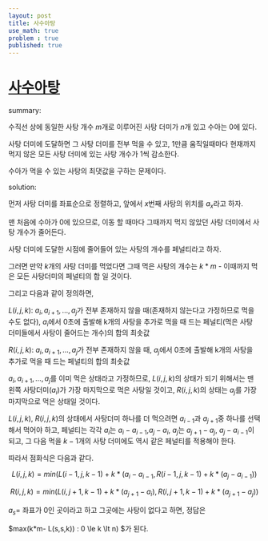```yaml
---
layout: post
title: 사수아탕
use_math: true
problem : true
published: true
---
```


# [사수아탕](https://www.acmicpc.net/problem/2419)

summary:

수직선 상에 동일한 사탕 개수 $m$개로 이루어진 사탕 더미가 $n$개 있고 수아는 0에 있다.

사탕 더미에 도달하면 그 사탕 더미를 전부 먹을 수 있고, 1만큼 움직일때마다 현재까지 먹지 않은 모든 사탕 더미에 있는 사탕 개수가 1씩 감소한다.

수아가 먹을 수 있는 사탕의 최댓값을 구하는 문제이다. 

solution:

먼저 사탕 더미를 좌표순으로 정렬하고, 앞에서 $x$번째 사탕의 위치를 $a_x$라고 하자.

맨 처음에 수아가 0에 있으므로, 이동 할 때마다 그때까지 먹지 않았던 사탕 더미에서 사탕 개수가 줄어든다.

사탕 더미에 도달한 시점에 줄어들어 있는 사탕의 개수를 페널티라고 하자.

그러면 만약 $k$개의 사탕 더미를 먹었다면 그때 먹은 사탕의 개수는 $k*m$ - 이때까지 먹은 모든 사탕더미의 페널티의 합 일 것이다. 

그리고 다음과 같이 정의하면,

$L(i,j,k)$: $a_i,a_{i+1},\dots,a_j$가 전부 존재하지 않을 때(존재하지 않는다고 가정하므로 먹을 수도 없다), $a_i$에서 0초에 출발해 k개의 사탕을 추가로 먹을 때 드는 페널티(먹은 사탕 더미들에서 사탕이 줄어드는 개수)의 합의 최솟값

$R(i,j,k)$: $a_i,a_{i+1},\dots,a_j$가 전부 존재하지 않을 때, $a_j$에서 0초에 출발해 k개의 사탕을 추가로 먹을 때 드는 페널티의 합의 최솟값

$a_i,a_{i+1},\dots,a_j$를 이미 먹은 상태라고 가정하므로, $L(i,j,k)$의 상태가 되기 위해서는 맨 왼쪽 사탕더미($a_i$)가 가장 마지막으로 먹은 사탕일 것이고, $R(i,j,k)$의 상태는 $a_j$를 가장 마지막으로 먹은 상태일 것이다.

$L(i,j,k)$, $R(i,j,k)$의 상태에서 사탕더미 하나를 더 먹으려면 $a_{i-1}$과 $a_{j+1}$중 하나를 선택해서 먹어야 하고, 페널티는 각각 $a_i$는 $a_i-a_{i-1}$,$a_j-a_i$, $a_j$는 $a_{j+1}-a_j$, $a_j-a_{i-1}$이 되고, 그 다음 먹을 $k-1$개의 사탕 더미에도 역시 같은 페널티를 적용해야 한다.

따라서 점화식은 다음과 같다.

$$L(i,j,k)=min({L(i-1,j,k-1)+k*(a_i-a_{i-1},R(i-1,j,k-1)+k*(a_j-a_{i-1})})$$

$$R(i,j,k)=min({L(i,j+1,k-1)+k*(a_{j+1}-a_i),R(i,j+1,k-1)+k*(a_{j+1}-a_j)})$$

$a_s$= 좌표가 0인 곳이라고 하고 그곳에는 사탕이 없다고 하면, 정답은

$max(k*m- L(s,s,k)) : 0 \le k \lt n) $가 된다. 




